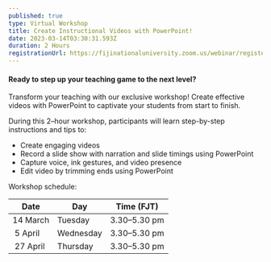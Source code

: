 ```yaml
---
published: true
type: Virtual Workshop
title: Create Instructional Videos with PowerPoint!
date: 2023-03-14T03:30:31.593Z
duration: 2 Hours
registrationUrl: https://fijinationaluniversity.zoom.us/webinar/register/WN_ysakW5EASa2xPb00vloqPA
---
```

#### Ready to step up your teaching game to the next level?

Transform your teaching with our exclusive workshop! Create effective videos with PowerPoint to captivate your students from start to finish.

During this 2–hour workshop, participants will learn step-by-step instructions and tips to:

* Create engaging videos
* Record a slide show with narration and slide timings using PowerPoint
* Capture voice, ink gestures, and video presence
* Edit video by trimming ends using PowerPoint

Workshop schedule:

| Date       | Day       | Time (FJT)   |
| ---------- | --------- | ------------ |
| 14 March   | Tuesday   | 3.30–5.30 pm |
| ﻿ 5 April  | Wednesday | 3.30–5.30 pm |
| ﻿ 27 April | Thursday  | 3.30–5.30 pm |